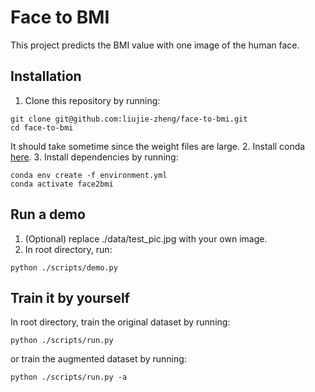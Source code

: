 # Face to BMI
This project predicts the BMI value with one image of the human face.

## Installation
1. Clone this repository by running:
```
git clone git@github.com:liujie-zheng/face-to-bmi.git
cd face-to-bmi
```
It should take sometime since the weight files are large.
2. Install conda [here](https://conda.io/projects/conda/en/latest/user-guide/install/index.html).
3. Install dependencies by running:
```
conda env create -f environment.yml
conda activate face2bmi
```

## Run a demo
1. (Optional) replace ./data/test_pic.jpg with your own image.
2. In root directory, run:
```
python ./scripts/demo.py
```

## Train it by yourself
In root directory, train the original dataset by running:
```
python ./scripts/run.py
```
or train the augmented dataset by running:
```
python ./scripts/run.py -a
```
